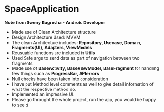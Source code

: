 # SpaceApplication

**Note from Sweny Bagrecha - Android Developer**

- Made use of Clean Architecture structure
- Design Architecture Used: MVVM
- The clean Architecture includes: **Repository, Usecase, Domain, Fragments(UI), Adapters, ViewModels**
- Reusuable functions are included in **Utils**
- Used Safe args to send data as part of navigation between two fragments
- Made use of **BaseActivity, BaseViewModel, BaseFragment** for handling few things such as **ProgressBar, APIerrors**
- Null checks have been taken into consideration
- I have put Method level comments as well to give detail information of what the respective method do. 
- Implemented an impressive UI. 
- Please go throught the whole project, run the app, you would be happy to see :)
